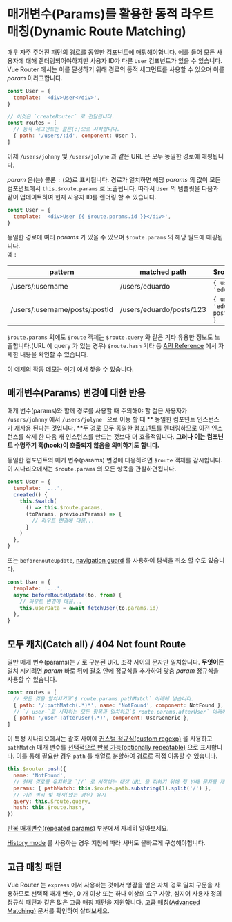 # 매개변수(Params)를 활용한 동적 라우트 매칭(Dynamic Route Matching)


매우 자주 주어진 패턴의 경로를 동일한 컴포넌트에 매핑해야합니다. 예를 들어 모든 사용자에 대해 렌더링되어야하지만 사용자 ID가 다른 `User` 컴포넌트가 있을 수 있습니다. Vue Router 에서는 이를 달성하기 위해 경로의 동적 세그먼트를 사용할 수 있으며 이를 *param* 이라고합니다.

```js
const User = {
  template: '<div>User</div>',
}

// 이것은 `createRouter` 로 전달됩니다.
const routes = [
  // 동적 세그먼트는 콜론(:)으로 시작합니다.
  { path: '/users/:id', component: User },
]
```

이제 `/users/johnny` 및 `/users/jolyne` 과 같은 URL 은 모두 동일한 경로에 매핑됩니다.

*param* 은(는) 콜론 `:` (으)로 표시됩니다. 경로가 일치하면 해당 *params* 의 값이 모든 컴포넌트에서 `this.$route.params` 로 노출됩니다. 따라서 `User` 의 템플릿을 다음과 같이 업데이트하여 현재 사용자 ID를 렌더링 할 수 있습니다.

```js
const User = {
  template: '<div>User {{ $route.params.id }}</div>',
}
```

동일한 경로에 여러 *params* 가 있을 수 있으며 `$route.params` 의 해당 필드에 매핑됩니다. <br>예 :

pattern | matched path | $route.params
--- | --- | ---
/users/:username | /users/eduardo | `{ username: 'eduardo' }`
/users/:username/posts/:postId | /users/eduardo/posts/123 | `{ username: 'eduardo', postId: '123' }`

`$route.params` 외에도 `$route` 객체는 `$route.query` 와 같은 기타 유용한 정보도 노출합니다.(URL 에 query 가 있는 경우) `$route.hash` 기타 등 [API Reference](../../api/#routelocationnormalized) 에서 자세한 내용을 확인할 수 있습니다.

이 예제의 작동 데모는 [여기](https://codesandbox.io/s/route-params-vue-router-examples-mlb14?from-embed&initialpath=%2Fusers%2Feduardo%2Fposts%2F1) 에서 찾을 수 있습니다.

<!-- <iframe
  src="https://codesandbox.io/embed//route-params-vue-router-examples-mlb14?fontsize=14&theme=light&view=preview&initialpath=%2Fusers%2Feduardo%2Fposts%2F1"
  style="width:100%; height:500px; border:0; border-radius: 4px; overflow:hidden;"
  title="Route Params example"
  allow="accelerometer; ambient-light-sensor; camera; encrypted-media; geolocation; gyroscope; hid; microphone; midi; payment; usb; vr; xr-spatial-tracking"
  sandbox="allow-forms allow-modals allow-popups allow-presentation allow-same-origin allow-scripts"
></iframe> -->

## 매개변수(Params) 변경에 대한 반응


매개 변수(params)와 함께 경로를 사용할 때 주의해야 할 점은 사용자가 `/users/johnny` 에서 `/users/jolyne ` 으로 이동 할 때 **&nbsp;동일한 컴포넌트 인스턴스가 재사용 된다는 것입니다. **두 경로 모두 동일한 컴포넌트를 렌더링하므로 이전 인스턴스를 삭제 한 다음 새 인스턴스를 만드는 것보다 더 효율적입니다. **그러나 이는 컴포넌트 수명주기 훅(hook)이 호출되지 않음을 의미하기도 합니다.**

동일한 컴포넌트의 매개 변수(params) 변경에 대응하려면 `$route` 객체를 감시합니다. 이 시나리오에서는 `$route.params` 의 모든 항목을 관찰하면됩니다.

```js
const User = {
  template: '...',
  created() {
    this.$watch(
      () => this.$route.params,
      (toParams, previousParams) => {
        // 라우트 변경에 대응...
      }
    )
  },
}
```

또는 `beforeRouteUpdate`, [navigation guard](../advanced/navigation-guards.md) 를 사용하여 탐색을 취소 할 수도 있습니다.

```js
const User = {
  template: '...',
  async beforeRouteUpdate(to, from) {
    // 라우트 변경에 대응...
    this.userData = await fetchUser(to.params.id)
  },
}
```

## 모두 캐치(Catch all) / 404 Not fount Route


일반 매개 변수(params)는 `/` 로 구분된 URL 조각 사이의 문자만 일치합니다. **무엇이든** 일치 시키려면 *param* 바로 뒤에 괄호 안에 정규식을 추가하여 맞춤 *param* 정규식을 사용할 수 있습니다.

```js
const routes = [
  // 모든 것을 일치시키고`$ route.params.pathMatch` 아래에 넣습니다.
  { path: '/:pathMatch(.*)*', name: 'NotFound', component: NotFound },
  // `/ user-`로 시작하는 모든 항목과 일치하고`$ route.params.afterUser` 아래에 배치합니다.
  { path: '/user-:afterUser(.*)', component: UserGeneric },
]
```

이 특정 시나리오에서는 괄호 사이에 [커스텀 정규식(custom regexp)](./route-matching-syntax.md#custom-regexp-in-params) 을 사용하고 `pathMatch` 매개 변수를 [선택적으로 반복 가능(optionally repeatable)](./route-matching-syntax.md#optional-parameters) 으로 표시합니다. 이를 통해 필요한 경우 `path` 를 배열로 분할하여 경로로 직접 이동할 수 있습니다.

```js
this.$router.push({
  name: 'NotFound',
  // 현재 경로를 유지하고 `//` 로 시작하는 대상 URL 을 피하기 위해 첫 번째 문자를 제거
  params: { pathMatch: this.$route.path.substring(1).split('/') },
  // 기존 쿼리 및 해시(있는 경우) 유지
  query: this.$route.query,
  hash: this.$route.hash,
})
```

[반복 매개변수(repeated params)](./route-matching-syntax.md#repeatable-params) 부분에서 자세히 알아보세요.

[History mode](./history-mode.md) 를 사용하는 경우 지침에 따라 서버도 올바르게 구성해야합니다.

## 고급 매칭 패턴

Vue Router 는 `express` 에서 사용하는 것에서 영감을 얻은 자체 경로 일치 구문을 사용하므로 선택적 매개 변수, 0 개 이상 또는 하나 이상의 요구 사항, 심지어 사용자 정의 정규식 패턴과 같은 많은 고급 매칭 패턴을 지원합니다. [고급 매칭(Advanced Matching)](./route-matching-syntax.md) 문서를 확인하여 살펴보세요.
